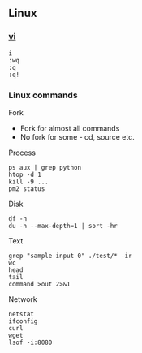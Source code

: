 ## Linux

### [vi](https://www.guru99.com/the-vi-editor.html)
```
i
:wq
:q
:q!
```

### Linux commands

Fork
* Fork for almost all commands
* No fork for some - cd, source etc.

Process
```
ps aux | grep python
htop -d 1
kill -9 ...
pm2 status
```

Disk
```
df -h
du -h --max-depth=1 | sort -hr
```

Text
```
grep "sample input 0" ./test/* -ir
wc
head
tail
command >out 2>&1
```

Network
```
netstat
ifconfig
curl
wget
lsof -i:8080
```

